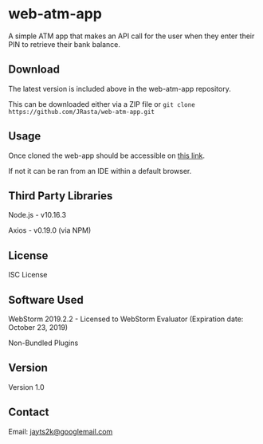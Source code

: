 # web-atm-app

A simple ATM app that makes an API call for the user when they enter their PIN to retrieve their bank balance.



## Download

The latest version is included above in the web-atm-app repository. 

This can be downloaded either via a ZIP file or `git clone https://github.com/JRasta/web-atm-app.git`



## Usage

Once cloned the web-app should be accessible on [this link](http://localhost:63342/web-atm-app/src/index.html). 

If not it can be ran from an IDE within a default browser.



## Third Party Libraries

Node.js - v10.16.3

Axios - v0.19.0 (via NPM)



## License

ISC License



## Software Used

WebStorm 2019.2.2 - Licensed to WebStorm Evaluator (Expiration date: October 23, 2019)

Non-Bundled Plugins



## Version 

Version 1.0



## Contact

Email: jayts2k@googlemail.com
